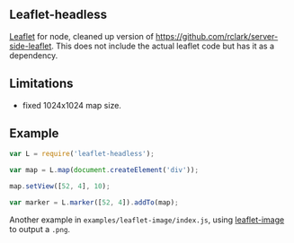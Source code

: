 Leaflet-headless
----------------

[Leaflet](http://leafletjs.com) for node, cleaned up version of https://github.com/rclark/server-side-leaflet.
This does not include the actual leaflet code but has it as a dependency.

## Limitations
 - fixed 1024x1024 map size.

## Example

```JavaScript
var L = require('leaflet-headless');

var map = L.map(document.createElement('div'));

map.setView([52, 4], 10);

var marker = L.marker([52, 4]).addTo(map);
```

Another example in `examples/leaflet-image/index.js`, using [leaflet-image](https://github.com/mapbox/leaflet-image) to output a `.png`.